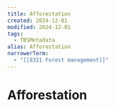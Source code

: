 ```yaml
---
title: Afforestation
created: 2024-12-01
modified: 2024-12-01
tags:
  - TBSMetadata
alias: Afforestation
narrowerTerm:
  - "[[8321 Forest management]]"
---
```

# Afforestation
